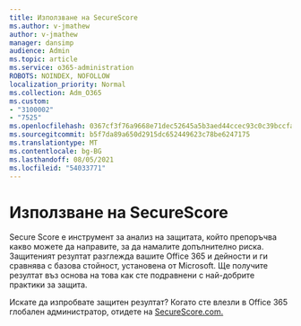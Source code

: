 ```yaml
---
title: Използване на SecureScore
ms.author: v-jmathew
author: v-jmathew
manager: dansimp
audience: Admin
ms.topic: article
ms.service: o365-administration
ROBOTS: NOINDEX, NOFOLLOW
localization_priority: Normal
ms.collection: Adm_O365
ms.custom:
- "3100002"
- "7525"
ms.openlocfilehash: 0367cf3f76a9668e71dec52645a5b3aed44ccec93c0c39bccfa883212009633b
ms.sourcegitcommit: b5f7da89a650d2915dc652449623c78be6247175
ms.translationtype: MT
ms.contentlocale: bg-BG
ms.lasthandoff: 08/05/2021
ms.locfileid: "54033771"
---
```

# <a name="use-securescore"></a>Използване на SecureScore

Secure Score е инструмент за анализ на защитата, който препоръчва какво можете да направите, за да намалите допълнително риска. Защитеният резултат разглежда вашите Office 365 и дейности и ги сравнява с базова стойност, установена от Microsoft. Ще получите резултат въз основа на това как сте подравнени с най-добрите практики за защита.

Искате да изпробвате защитен резултат? Когато сте влезли в Office 365 глобален администратор, отидете на [SecureScore.com.](https://securescore.office.com/)
